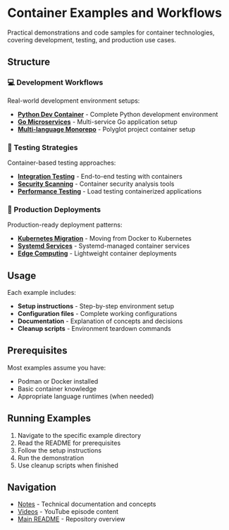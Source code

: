 # Container Examples and Workflows

Practical demonstrations and code samples for container technologies, covering
development, testing, and production use cases.

## Structure

### 💻 Development Workflows

Real-world development environment setups:

- **[Python Dev Container](development-workflows/python-dev-container/)** -
  Complete Python development environment
- **[Go Microservices](development-workflows/go-microservices/)** -
  Multi-service Go application setup
- **[Multi-language Monorepo](development-workflows/multi-language-monorepo/)** -
  Polyglot project container setup

### 🧪 Testing Strategies

Container-based testing approaches:

- **[Integration Testing](testing-strategies/integration-testing/)** -
  End-to-end testing with containers
- **[Security Scanning](testing-strategies/security-scanning/)** - Container
  security analysis tools
- **[Performance Testing](testing-strategies/performance-testing/)** - Load
  testing containerized applications

### 🚀 Production Deployments

Production-ready deployment patterns:

- **[Kubernetes Migration](production-deployments/kubernetes-migration/)** -
  Moving from Docker to Kubernetes
- **[Systemd Services](production-deployments/systemd-services/)** -
  Systemd-managed container services
- **[Edge Computing](production-deployments/edge-computing/)** - Lightweight
  container deployments

## Usage

Each example includes:

- **Setup instructions** - Step-by-step environment setup
- **Configuration files** - Complete working configurations
- **Documentation** - Explanation of concepts and decisions
- **Cleanup scripts** - Environment teardown commands

## Prerequisites

Most examples assume you have:

- Podman or Docker installed
- Basic container knowledge
- Appropriate language runtimes (when needed)

## Running Examples

1. Navigate to the specific example directory
2. Read the README for prerequisites
3. Follow the setup instructions
4. Run the demonstration
5. Use cleanup scripts when finished

## Navigation

- [Notes](../notes/) - Technical documentation and concepts
- [Videos](../videos/) - YouTube episode content
- [Main README](../README.md) - Repository overview
